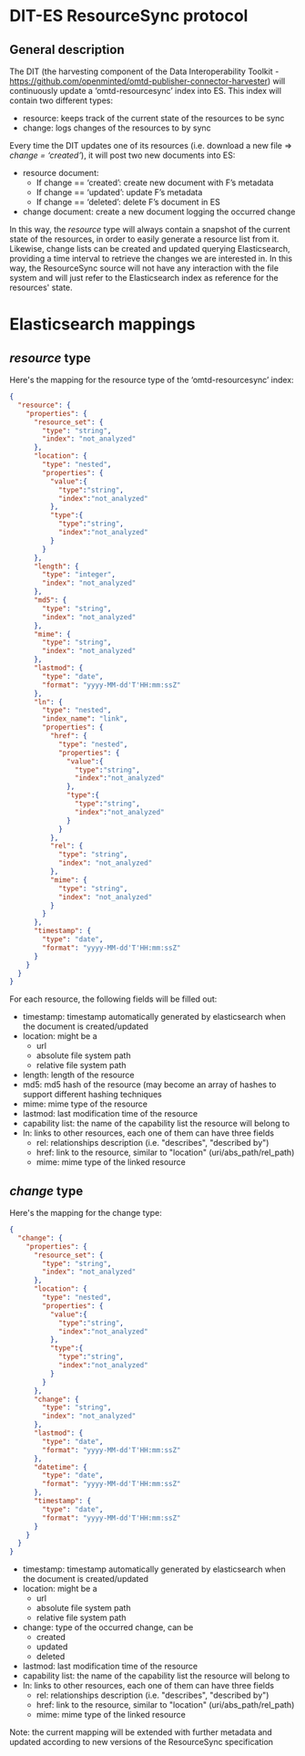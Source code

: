 DIT-ES ResourceSync protocol
============================

## General description

The DIT (the harvesting component of the Data Interoperability Toolkit - https://github.com/openminted/omtd-publisher-connector-harvester) will continuously update a ‘omtd-resourcesync’ index into ES. This index will contain two different types:

- resource: keeps track of the current state of the resources to be sync
- change: logs changes of the resources to by sync

Every time the DIT updates one of its resources (i.e. download a new file => *change = ‘created’*), it will post two
new documents into ES:

- resource document:
    - If change == ‘created’: create new document with F’s metadata
    - If change == ‘updated’: update F’s metadata
    - If change == ‘deleted’: delete F’s document in ES
- change document: create a new document logging the occurred change

In this way, the *resource* type will always contain a snapshot of the current state of the resources, in order to easily
generate a resource list from it. Likewise, change lists can be created and updated querying Elasticsearch, providing
a time interval to retrieve the changes we are interested in. In this way, the ResourceSync source will not have any
interaction with the file system and will just refer to the Elasticsearch index as reference for the resources' state.

# Elasticsearch mappings
## *resource* type

Here's the mapping for the resource type of the ‘omtd-resourcesync’ index:

```json
{
  "resource": {
    "properties": {
      "resource_set": {
        "type": "string",
        "index": "not_analyzed"
      },
      "location": {
        "type": "nested",
        "properties": {
          "value":{
            "type":"string",
            "index":"not_analyzed"
          },
          "type":{
            "type":"string",
            "index":"not_analyzed"
          }
        }
      },
      "length": {
        "type": "integer",
        "index": "not_analyzed"
      },
      "md5": {
        "type": "string",
        "index": "not_analyzed"
      },
      "mime": {
        "type": "string",
        "index": "not_analyzed"
      },
      "lastmod": {
        "type": "date",
        "format": "yyyy-MM-dd'T'HH:mm:ssZ"
      },
      "ln": {
        "type": "nested",
        "index_name": "link",
        "properties": {
          "href": {
            "type": "nested",
            "properties": {
              "value":{
                "type":"string",
                "index":"not_analyzed"
              },
              "type":{
                "type":"string",
                "index":"not_analyzed"
              }
            }
          },
          "rel": {
            "type": "string",
            "index": "not_analyzed"
          },
          "mime": {
            "type": "string",
            "index": "not_analyzed"
          }
        }
      },
      "timestamp": {
        "type": "date",
        "format": "yyyy-MM-dd'T'HH:mm:ssZ"
      }
    }
  }
}
```

For each resource, the following fields will be filled out:

- timestamp: timestamp automatically generated by elasticsearch when the document is created/updated
- location: might be a
    - url
    - absolute file system path
    - relative file system path
- length: length of the resource
- md5: md5 hash of the resource (may become an array of hashes to support different hashing techniques
- mime: mime type of the resource
- lastmod: last modification time of the resource
- capability list: the name of the capability list the resource will belong to
- ln: links to other resources, each one of them can have three fields
    - rel: relationships description (i.e. "describes", "described by")
    - href: link to the resource, similar to "location" (uri/abs_path/rel_path)
    - mime: mime type of the linked resource

## *change* type

Here's the mapping for the change type:
```json
{
  "change": {
    "properties": {
      "resource_set": {
        "type": "string",
        "index": "not_analyzed"
      },
      "location": {
        "type": "nested",
        "properties": {
          "value":{
            "type":"string",
            "index":"not_analyzed"
          },
          "type":{
            "type":"string",
            "index":"not_analyzed"
          }
        }
      },
      "change": {
        "type": "string",
        "index": "not_analyzed"
      },
      "lastmod": {
        "type": "date",
        "format": "yyyy-MM-dd'T'HH:mm:ssZ"
      },
      "datetime": {
        "type": "date",
        "format": "yyyy-MM-dd'T'HH:mm:ssZ"
      },
      "timestamp": {
        "type": "date",
        "format": "yyyy-MM-dd'T'HH:mm:ssZ"
      }
    }
  }
}
```

- timestamp: timestamp automatically generated by elasticsearch when the document is created/updated
- location: might be a
    - url
    - absolute file system path
    - relative file system path
- change: type of the occurred change, can be
    - created
    - updated
    - deleted
- lastmod: last modification time of the resource
- capability list: the name of the capability list the resource will belong to
- ln: links to other resources, each one of them can have three fields
    - rel: relationships description (i.e. "describes", "described by")
    - href: link to the resource, similar to "location" (uri/abs_path/rel_path)
    - mime: mime type of the linked resource
    
Note: the current mapping will be extended with further metadata and updated according
to new versions of the ResourceSync specification
